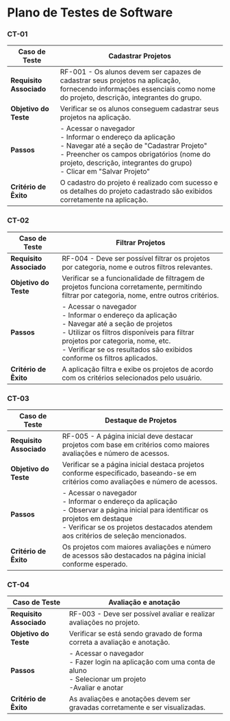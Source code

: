 # Plano de Testes de Software

### CT-01

| **Caso de Teste**       | **Cadastrar Projetos**                                                                                                                                                                                                               |
| ----------------------- | ------------------------------------------------------------------------------------------------------------------------------------------------------------------------------------------------------------------------------------ |
| **Requisito Associado** | RF-001 - Os alunos devem ser capazes de cadastrar seus projetos na aplicação, fornecendo informações essenciais como nome do projeto, descrição, integrantes do grupo.                                                               |
| **Objetivo do Teste**   | Verificar se os alunos conseguem cadastrar seus projetos na aplicação.                                                                                                                                                               |
| **Passos**              | - Acessar o navegador<br>- Informar o endereço da aplicação<br>- Navegar até a seção de "Cadastrar Projeto"<br>- Preencher os campos obrigatórios (nome do projeto, descrição, integrantes do grupo)<br>- Clicar em "Salvar Projeto" |
| **Critério de Êxito**   | O cadastro do projeto é realizado com sucesso e os detalhes do projeto cadastrado são exibidos corretamente na aplicação.                                                                                                            |

### CT-02

| **Caso de Teste**       | **Filtrar Projetos**                                                                                                                                                                                                                                              |
| ----------------------- | ----------------------------------------------------------------------------------------------------------------------------------------------------------------------------------------------------------------------------------------------------------------- |
| **Requisito Associado** | RF-004 - Deve ser possível filtrar os projetos por categoria, nome e outros filtros relevantes.                                                                                                                                                                   |
| **Objetivo do Teste**   | Verificar se a funcionalidade de filtragem de projetos funciona corretamente, permitindo filtrar por categoria, nome, entre outros critérios.                                                                                                                     |
| **Passos**              | - Acessar o navegador<br>- Informar o endereço da aplicação<br>- Navegar até a seção de projetos<br>- Utilizar os filtros disponíveis para filtrar projetos por categoria, nome, etc.<br>- Verificar se os resultados são exibidos conforme os filtros aplicados. |
| **Critério de Êxito**   | A aplicação filtra e exibe os projetos de acordo com os critérios selecionados pelo usuário.                                                                                                                                                                      |

### CT-03

| **Caso de Teste**       | **Destaque de Projetos**                                                                                                                                                                                                   |
| ----------------------- | -------------------------------------------------------------------------------------------------------------------------------------------------------------------------------------------------------------------------- |
| **Requisito Associado** | RF-005 - A página inicial deve destacar projetos com base em critérios como maiores avaliações e número de acessos.                                                                                                        |
| **Objetivo do Teste**   | Verificar se a página inicial destaca projetos conforme especificado, baseando-se em critérios como avaliações e número de acessos.                                                                                        |
| **Passos**              | - Acessar o navegador<br>- Informar o endereço da aplicação<br>- Observar a página inicial para identificar os projetos em destaque<br>- Verificar se os projetos destacados atendem aos critérios de seleção mencionados. |
| **Critério de Êxito**   | Os projetos com maiores avaliações e número de acessos são destacados na página inicial conforme esperado.                                                                                                                 |

### CT-04

| **Caso de Teste**       | **Avaliação e anotação**                                                                                                   |
| ----------------------- | -------------------------------------------------------------------------------------------------------------------------- |
| **Requisito Associado** | RF-003 - Deve ser possível avaliar e realizar avaliações no projeto.                                                       |
| **Objetivo do Teste**   | Verificar se está sendo gravado de forma correta a avaliação e anotação.                                                   |
| **Passos**              | - Acessar o navegador<br>- Fazer login na aplicação com uma conta de aluno<br>- Selecionar um projeto<br>-Avaliar e anotar |
| **Critério de Êxito**   | As avaliações e anotações devem ser gravadas corretamente e ser visualizadas.                                              |
